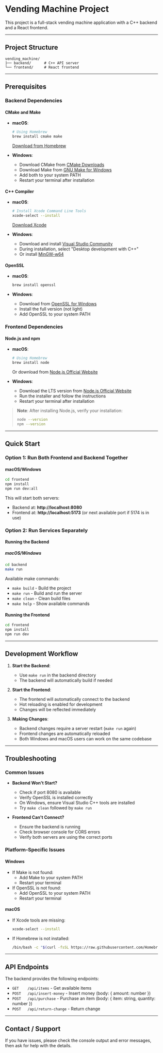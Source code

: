 # Vending Machine Project

This project is a full-stack vending machine application with a C++ backend and a React frontend.

---
## Project Structure

```
vending_machine/
├── backend/      # C++ API server
└── frontend/     # React frontend
```

---

## Prerequisites

### Backend Dependencies

#### CMake and Make
- **macOS**:
  ```sh
  # Using Homebrew
  brew install cmake make
  ```
  [Download from Homebrew](https://brew.sh/)

- **Windows**:
  - Download CMake from [CMake Downloads](https://cmake.org/download/)
  - Download Make from [GNU Make for Windows](https://www.gnu.org/software/make/)
  - Add both to your system PATH
  - Restart your terminal after installation

#### C++ Compiler
- **macOS**:
  ```sh
  # Install Xcode Command Line Tools
  xcode-select --install
  ```
  [Download Xcode](https://developer.apple.com/xcode/)

- **Windows**:
  - Download and install [Visual Studio Community](https://visualstudio.microsoft.com/vs/community/)
  - During installation, select "Desktop development with C++"
  - Or install [MinGW-w64](https://www.mingw-w64.org/)

#### OpenSSL
- **macOS**:
  ```sh
  brew install openssl
  ```

- **Windows**:
  - Download from [OpenSSL for Windows](https://slproweb.com/products/Win32OpenSSL.html)
  - Install the full version (not light)
  - Add OpenSSL to your system PATH

### Frontend Dependencies

#### Node.js and npm
- **macOS**:
  ```sh
  # Using Homebrew
  brew install node
  ```
  Or download from [Node.js Official Website](https://nodejs.org/)

- **Windows**:
  - Download the LTS version from [Node.js Official Website](https://nodejs.org/)
  - Run the installer and follow the instructions
  - Restart your terminal after installation

> **Note**: After installing Node.js, verify your installation:
> ```sh
> node --version
> npm --version
> ```

---

## Quick Start

### Option 1: Run Both Frontend and Backend Together

#### macOS/Windows
```sh
cd frontend
npm install
npm run dev:all
```

This will start both servers:
- Backend at: **http://localhost:8080**
- Frontend at: **http://localhost:5173** (or next available port if 5174 is in use)

### Option 2: Run Services Separately

#### Running the Backend

##### macOS/Windows
```sh
cd backend
make run
```

Available make commands:
- `make build` - Build the project
- `make run`   - Build and run the server
- `make clean` - Clean build files
- `make help`  - Show available commands

#### Running the Frontend
```sh
cd frontend
npm install
npm run dev
```

---

## Development Workflow

1. **Start the Backend**:
   - Use `make run` in the backend directory
   - The backend will automatically build if needed

2. **Start the Frontend**:
   - The frontend will automatically connect to the backend
   - Hot reloading is enabled for development
   - Changes will be reflected immediately

3. **Making Changes**:
   - Backend changes require a server restart (`make run` again)
   - Frontend changes are automatically reloaded
   - Both Windows and macOS users can work on the same codebase

---

## Troubleshooting

### Common Issues

- **Backend Won't Start?**
  - Check if port 8080 is available
  - Verify OpenSSL is installed correctly
  - On Windows, ensure Visual Studio C++ tools are installed
  - Try `make clean` followed by `make run`

- **Frontend Can't Connect?**
  - Ensure the backend is running
  - Check browser console for CORS errors
  - Verify both servers are using the correct ports

### Platform-Specific Issues

#### Windows
- If Make is not found:
  - Add Make to your system PATH
  - Restart your terminal
- If OpenSSL is not found:
  - Add OpenSSL to your system PATH
  - Restart your terminal

#### macOS
- If Xcode tools are missing:
  ```sh
  xcode-select --install
  ```
- If Homebrew is not installed:
  ```sh
  /bin/bash -c "$(curl -fsSL https://raw.githubusercontent.com/Homebrew/install/HEAD/install.sh)"
  ```

---

## API Endpoints

The backend provides the following endpoints:

- `GET    /api/items` - Get available items
- `POST   /api/insert-money` - Insert money (body: { amount: number })
- `POST   /api/purchase` - Purchase an item (body: { item: string, quantity: number })
- `POST   /api/return-change` - Return change

---

## Contact / Support
If you have issues, please check the console output and error messages, then ask for help with the details.
